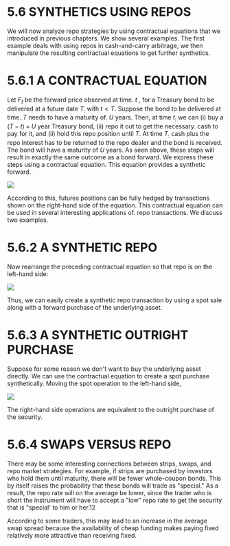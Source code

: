 # 5.6 SYNTHETICS USING REPOS  

We will now analyze repo strategies by using contractual equations that we introduced in previous chapters. We show several examples. The first example deals with using repos in cash-and-carry arbitrage, we then manipulate the resulting contractual equations to get further synthetics.  

# 5.6.1 A CONTRACTUAL EQUATION  

Let $F_{t}$ be the forward price observed at time. $t$ , for a Treasury bond to be delivered at a future date $T_{:}$ with $t<T.$ Suppose the bond to be delivered at time. $T$ needs to have a maturity of. $U$ years. Then, at time $t_{:}$ we can (i) buy a $(T-t)+U$ year Treasury bond, (ii) repo it out to get the necessary. cash to pay for it, and (ii) hold this repo position until $T.$ At time $T_{:}$ cash plus the repo interest has to be returned to the repo dealer and the bond is received. The bond will have a maturity of $U$ years. As seen above, these steps will result in exactly the same outcome as a bond forward. We express these steps using a contractual equation. This equation provides a synthetic forward.  

![](images/cee69828170fb0e5b24dfc37d9be1b440057baefa72e8828408bf061e4863268.jpg)  

According to this, futures positions can be fully hedged by transactions shown on the right-hand side of the equation. This contractual equation can be used in several interesting applications of. repo transactions. We discuss two examples.  

# 5.6.2 A SYNTHETIC REPO  

Now rearrange the preceding contractual equation so that repo is on the left-hand side:  

![](images/455262ab91a1ee9fdf6578f33af4c63d73db77638d74cb2023d0bb96ee300d02.jpg)  

Thus, we can easily create a synthetic repo transaction by using a spot sale along with a forward purchase of the underlying asset.  

# 5.6.3 A SYNTHETIC OUTRIGHT PURCHASE  

Suppose for some reason we don't want to buy the underlying asset directly. We can use the contractual equation to create a spot purchase synthetically. Moving the spot operation to the left-hand side,  

![](images/f4f916282cf97f62d744b52010d767c8e185c03bf7bb1805ee317284b57dfe82.jpg)  

The right-hand side operations are equivalent to the outright purchase of the security.  

# 5.6.4 SWAPS VERSUS REPO  

There may be some interesting connections between strips, swaps, and repo market strategies. For example, if strips are purchased by investors who hold them until maturity, there will be fewer whole-coupon bonds. This by itself raises the probability that these bonds will trade as "special." As a result, the repo rate will on the average be lower, since the trader who is short the instrument will have to accept a "low" repo rate to get the security that is "special' to him or her.12  

According to some traders, this may lead to an increase in the average swap spread because the availability of cheap funding makes paying fixed relatively more attractive than receiving fixed.  
